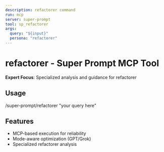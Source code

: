```yaml
---
description: refactorer command
run: mcp
server: super-prompt
tool: sp_refactorer
args:
  query: "${input}"
  persona: "refactorer"
---
```


# **refactorer - Super Prompt MCP Tool**

**Expert Focus**: Specialized analysis and guidance for refactorer

## Usage
/super-prompt/refactorer "your query here"

## Features
- MCP-based execution for reliability
- Mode-aware optimization (GPT/Grok)
- Specialized refactorer analysis
